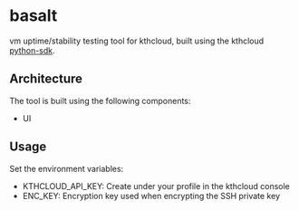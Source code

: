# basalt
vm uptime/stability testing tool for kthcloud, built using the kthcloud [python-sdk](https://github.com/kthcloud/python-sdk).

## Architecture
The tool is built using the following components:
- UI

## Usage
Set the environment variables:
- KTHCLOUD_API_KEY: Create under your profile in the kthcloud console
- ENC_KEY: Encryption key used when encrypting the SSH private key